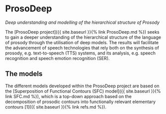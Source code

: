 # ProsoDeep
_Deep understanding and modelling of the hierarchical structure of Prosody_

The [ProsoDeep project]({{ site.baseurl }}{% link ProsoDeep.md %})
seeks to gain a deeper understanding of the hierarchical structure of the language of prosody through the utilisation of deep models.
The results will facilitate the advancement of speech technologies that rely both on the synthesis of prosody, e.g. text-to-speech (TTS) systems, and its analysis, e.g. speech recognition and speech emotion recognition (SER).

## The models

The different models developed within the ProsoDeep project are based on the [Superposition of Functional Contours (SFC) model]({{ site.baseurl }}{% link SFC.md %}), which is a top-down approach based on the decomposition of prosodic contours into functionally relevant elementary contours [1]({{ site.baseurl }}{% link refs.md %}).
